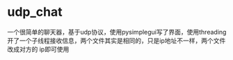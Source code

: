 # udp_chat
一个很简单的聊天器，基于udp协议，使用pysimplegui写了界面，使用threading开了一个子线程接收信息，两个文件其实是相同的，只是ip地址不一样，两个文件改成对方的
ip即可使用
